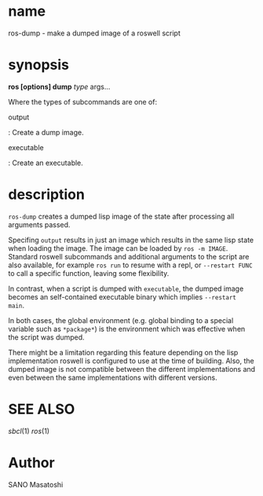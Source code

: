 # name

ros-dump - make a dumped image of a roswell script

# synopsis

**ros [options] dump** *type* args...

Where the types of subcommands are one of:

output

  : Create a dump image.

executable

  : Create an executable.

# description

`ros-dump` creates a dumped lisp image of the state after processing all
arguments passed.

Specifing `output` results in just an image which results in the same lisp
state when loading the image. The image can be loaded by `ros -m
IMAGE`. Standard roswell subcommands and additional arguments to the script
are also available, for example `ros run` to resume with a repl, or
`--restart FUNC` to call a specific function, leaving some flexibility.

In contrast, when a script is dumped with `executable`, the dumped image
becomes an self-contained executable binary which implies `--restart main`.

In both cases, the global environment (e.g. global binding to a special
variable such as `*package*`) is the environment which was effective when
the script was dumped.

There might be a limitation regarding this feature depending on the lisp
implementation roswell is configured to use at the time of building.  Also,
the dumped image is not compatible between the different implementations
and even between the same implementations with different versions.

<!-- # options -->
<!--  -->
<!-- # Environmental Variables -->

# SEE ALSO
_sbcl_(1) _ros_(1)

# Author

SANO Masatoshi
